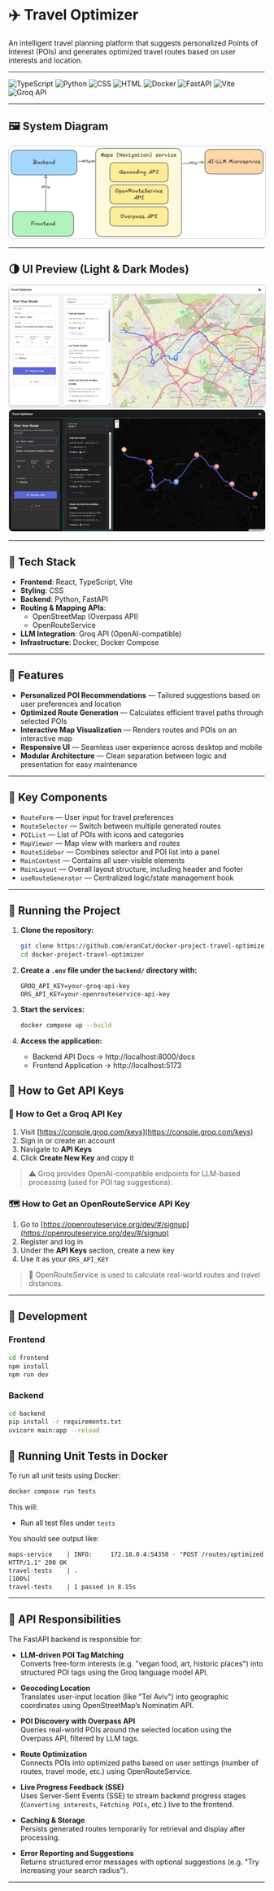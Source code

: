 # ✈️ Travel Optimizer

An intelligent travel planning platform that suggests personalized Points of Interest (POIs) and generates optimized travel routes based on user interests and location.

---

<p align="left">
  <img src="https://img.shields.io/badge/TypeScript-55.5%25-3178c6?style=for-the-badge&logo=typescript&logoColor=white" alt="TypeScript" />
  <img src="https://img.shields.io/badge/Python-34.7%25-3776AB?style=for-the-badge&logo=python&logoColor=white" alt="Python" />
  <img src="https://img.shields.io/badge/CSS-5.3%25-264de4?style=for-the-badge&logo=css3&logoColor=white" alt="CSS" />
  <img src="https://img.shields.io/badge/HTML-3.3%25-e34c26?style=for-the-badge&logo=html5&logoColor=white" alt="HTML" />
  <img src="https://img.shields.io/badge/Docker-1.2%25-2496ED?style=for-the-badge&logo=docker&logoColor=white" alt="Docker" />
  <img src="https://img.shields.io/badge/FastAPI-Backend-009688?style=for-the-badge&logo=fastapi&logoColor=white" alt="FastAPI" />
  <img src="https://img.shields.io/badge/Vite-Frontend-646cff?style=for-the-badge&logo=vite&logoColor=white" alt="Vite" />
  <img src="https://img.shields.io/badge/Groq-LLM_API-4B0082?style=for-the-badge" alt="Groq API" />
</p>

---

## 🖼️ System Diagram

<img src="docs/diagram.png" alt="Architecture" style="border:1px solid #ccc; border-radius:8px;" />

---

## 🌗 UI Preview (Light & Dark Modes)

<img src="docs/demoLight.png" alt="Light Mode" style="border:1px solid #ccc; border-radius:8px; margin-right: 8px;" />

<img src="docs/demoDark.png" alt="Dark Mode" style="border:1px solid #ccc; border-radius:8px;" />

---

## 🧱 Tech Stack

- **Frontend**: React, TypeScript, Vite
- **Styling**: CSS
- **Backend**: Python, FastAPI
- **Routing & Mapping APIs**:
  - OpenStreetMap (Overpass API)
  - OpenRouteService
- **LLM Integration**: Groq API (OpenAI-compatible)
- **Infrastructure**: Docker, Docker Compose

---

## 🧭 Features

- **Personalized POI Recommendations** — Tailored suggestions based on user preferences and location
- **Optimized Route Generation** — Calculates efficient travel paths through selected POIs
- **Interactive Map Visualization** — Renders routes and POIs on an interactive map
- **Responsive UI** — Seamless user experience across desktop and mobile
- **Modular Architecture** — Clean separation between logic and presentation for easy maintenance

---

## 🧩 Key Components

- `RouteForm` — User input for travel preferences
- `RouteSelector` — Switch between multiple generated routes
- `POIList` — List of POIs with icons and categories
- `MapViewer` — Map view with markers and routes
- `RouteSidebar` — Combines selector and POI list into a panel
- `MainContent` — Contains all user-visible elements
- `MainLayout` — Overall layout structure, including header and footer
- `useRouteGenerator` — Centralized logic/state management hook

---

## 🐳 Running the Project

1. **Clone the repository:**

   ```bash
   git clone https://github.com/eranCat/docker-project-travel-optimizer.git
   cd docker-project-travel-optimizer
   ```

2. **Create a `.env` file under the `backend/` directory with:**

   ```env
   GROQ_API_KEY=your-groq-api-key
   ORS_API_KEY=your-openrouteservice-api-key
   ```

3. **Start the services:**
   ```bash
   docker compose up --build
   ```

4. **Access the application:**

   - Backend API Docs → http://localhost:8000/docs  
   - Frontend Application → http://localhost:5173


## 🔐 How to Get API Keys

### 📘 How to Get a Groq API Key

1. Visit [https://console.groq.com/keys](https://console.groq.com/keys)
2. Sign in or create an account
3. Navigate to **API Keys**
4. Click **Create New Key** and copy it

> ⚠️ Groq provides OpenAI-compatible endpoints for LLM-based processing (used for POI tag suggestions).

### 🗺️ How to Get an OpenRouteService API Key

1. Go to [https://openrouteservice.org/dev/#/signup](https://openrouteservice.org/dev/#/signup)
2. Register and log in
3. Under the **API Keys** section, create a new key
4. Use it as your `ORS_API_KEY`

> 🔑 OpenRouteService is used to calculate real-world routes and travel distances.

---

## 🧪 Development

### Frontend

```bash
cd frontend
npm install
npm run dev
```

### Backend

```bash
cd backend
pip install -r requirements.txt
uvicorn main:app --reload
```

## 🧪 Running Unit Tests in Docker

To run all unit tests using Docker:

```bash
docker compose run tests
```

This will:

* Run all test files under `tests`

You should see output like:

```
maps-service    | INFO:     172.18.0.4:54358 - "POST /routes/optimized HTTP/1.1" 200 OK
travel-tests    | .                                                                        [100%]
travel-tests    | 1 passed in 8.15s
```

---

## 📡 API Responsibilities

The FastAPI backend is responsible for:

- **LLM-driven POI Tag Matching**  
  Converts free-form interests (e.g. "vegan food, art, historic places") into structured POI tags using the Groq language model API.

- **Geocoding Location**  
  Translates user-input location (like "Tel Aviv") into geographic coordinates using OpenStreetMap’s Nominatim API.

- **POI Discovery with Overpass API**  
  Queries real-world POIs around the selected location using the Overpass API, filtered by LLM tags.

- **Route Optimization**  
  Connects POIs into optimized paths based on user settings (number of routes, travel mode, etc.) using OpenRouteService.

- **Live Progress Feedback (SSE)**  
  Uses Server-Sent Events (SSE) to stream backend progress stages (`Converting interests`, `Fetching POIs`, etc.) live to the frontend.

- **Caching & Storage**  
  Persists generated routes temporarily for retrieval and display after processing.

- **Error Reporting and Suggestions**  
  Returns structured error messages with optional suggestions (e.g. "Try increasing your search radius").

---